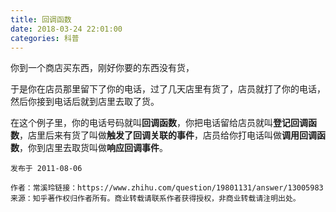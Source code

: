 ```yaml
---
title: 回调函数
date: 2018-03-24 22:01:00
categories: 科普
---
```


你到一个商店买东西，刚好你要的东西没有货，

于是你在店员那里留下了你的电话，过了几天店里有货了，店员就打了你的电话，然后你接到电话后就到店里去取了货。



在这个例子里，你的电话号码就叫**回调函数**，你把电话留给店员就叫**登记回调函数**，店里后来有货了叫做**触发了回调关联的事件**，店员给你打电话叫做**调用回调函数**，你到店里去取货叫做**响应回调事件**。

```
发布于 2011-08-06

作者：常溪玲链接：https://www.zhihu.com/question/19801131/answer/13005983来源：知乎著作权归作者所有。商业转载请联系作者获得授权，非商业转载请注明出处。
```

